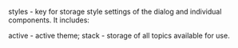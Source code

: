 styles - key for storage style settings of the dialog and individual components. It includes:

active - active theme;
stack - storage of all topics available for use.
